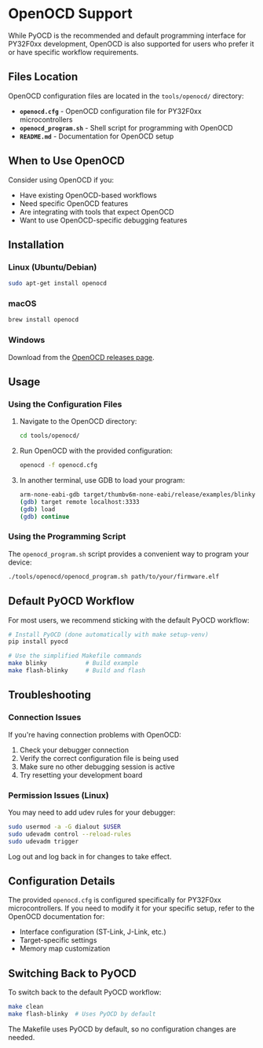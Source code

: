 # OpenOCD Support

While PyOCD is the recommended and default programming interface for PY32F0xx development, OpenOCD is also supported for users who prefer it or have specific workflow requirements.

## Files Location

OpenOCD configuration files are located in the `tools/openocd/` directory:

- **`openocd.cfg`** - OpenOCD configuration file for PY32F0xx microcontrollers
- **`openocd_program.sh`** - Shell script for programming with OpenOCD
- **`README.md`** - Documentation for OpenOCD setup

## When to Use OpenOCD

Consider using OpenOCD if you:

- Have existing OpenOCD-based workflows
- Need specific OpenOCD features
- Are integrating with tools that expect OpenOCD
- Want to use OpenOCD-specific debugging features

## Installation

### Linux (Ubuntu/Debian)
```bash
sudo apt-get install openocd
```

### macOS
```bash
brew install openocd
```

### Windows
Download from the [OpenOCD releases page](https://github.com/openocd-org/openocd/releases).

## Usage

### Using the Configuration Files

1. Navigate to the OpenOCD directory:
   ```bash
   cd tools/openocd/
   ```

2. Run OpenOCD with the provided configuration:
   ```bash
   openocd -f openocd.cfg
   ```

3. In another terminal, use GDB to load your program:
   ```bash
   arm-none-eabi-gdb target/thumbv6m-none-eabi/release/examples/blinky
   (gdb) target remote localhost:3333
   (gdb) load
   (gdb) continue
   ```

### Using the Programming Script

The `openocd_program.sh` script provides a convenient way to program your device:

```bash
./tools/openocd/openocd_program.sh path/to/your/firmware.elf
```

## Default PyOCD Workflow

For most users, we recommend sticking with the default PyOCD workflow:

```bash
# Install PyOCD (done automatically with make setup-venv)
pip install pyocd

# Use the simplified Makefile commands
make blinky           # Build example
make flash-blinky     # Build and flash
```

## Troubleshooting

### Connection Issues

If you're having connection problems with OpenOCD:

1. Check your debugger connection
2. Verify the correct configuration file is being used
3. Make sure no other debugging session is active
4. Try resetting your development board

### Permission Issues (Linux)

You may need to add udev rules for your debugger:

```bash
sudo usermod -a -G dialout $USER
sudo udevadm control --reload-rules
sudo udevadm trigger
```

Log out and log back in for changes to take effect.

## Configuration Details

The provided `openocd.cfg` is configured specifically for PY32F0xx microcontrollers. If you need to modify it for your specific setup, refer to the OpenOCD documentation for:

- Interface configuration (ST-Link, J-Link, etc.)
- Target-specific settings
- Memory map customization

## Switching Back to PyOCD

To switch back to the default PyOCD workflow:

```bash
make clean
make flash-blinky  # Uses PyOCD by default
```

The Makefile uses PyOCD by default, so no configuration changes are needed.
